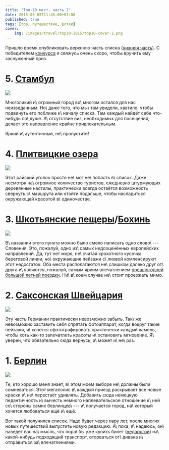 ```yaml
---
title: "Топ-10 мест, часть 2"
date: 2015-06-05T11:45:00+03:00
published: true
tags: [top, путешествие, фотки]
cover:
    img: /images/travel/top10-2015/top10-cover-2.png
---
```


Пришло время опубликовать верхнюю часть списка ([нижняя часть][bottom]). С победителем [конкурса][puzzle] я свяжусь
очень скоро, чтобы вручить ему заслуженный приз.

<!--more-->

# 5. [Стамбул][istanbul]

[![](/images/travel/top10-2015/top10-istanbul.jpg)][istanbul]

Многоликий и\ огромный город во\ многом остался для нас неизведанным. Но\ даже того, что мы\ там увидели, хватило, чтобы
подвинуть его поближе к\ началу списка. Там каждый найдёт себе что-нибудь по\ душе. А\ отсутствие виз, необходимых для
посещения, делает это направление крайне привлекательным.

Яркий и\ аутентичный, не\ пропустите!

# 4. [Плитвицкие озера][plitvice]

[![](/images/travel/top10-2015/top10-plitvice.jpg)][plitvice]

Этот райский уголок просто не\ мог не\ попасть в\ список. Даже несмотря на\ огромное количество туристов, ежедневно
штурмующих деревянные настилы, практически всегда остаётся возможность свернуть с\ маршрута или отойти подальше, чтобы
насладиться окружающей красотой в\ одиночестве.

# 3. [Шкотьянские пещеры][skotjan]/[Бохинь][bohinj]

[![](/images/travel/top10-2015/top10-bohinj.jpg)][bohinj]

В\ названии этого пункта можно было смело написать одно слово\ --- Словения. Это, пожалуй, одно из\ самых недооценённых
европейских направлений. Да, тут нет моря, не\ считая крохотного кусочка береговой линии, но\ окружающие пейзажи
с\ лихвой компенсируют этот недостаток. Оба места располагаются не\ слишком далеко друг от\ друга и\ являются, пожалуй,
самым ярким впечатлением [прошлогодней большой летней поездки][eurotrip]. Ни\ в\ коем случае не\ стоит проезжать мимо.

# 2. [Саксонская Швейцария][saxon]

[![](/images/travel/top10-2015/top10-saxon.jpg)][saxon]

Эту часть Германии практически невозможно забыть. Так\ же невозможно заставить себя спрятать фотоаппарат, когда вокруг
такие пейзажи, и\ хочется сфотографировать практически каждый камень, чтобы хоть как-то запечатлеть красоты
и\ остановить мгновение. Я\ уверен, что обязательно сюда вернусь, а\ может и\ не\ раз.

# 1. [Берлин][berlin]

[![](/images/travel/top10-2015/top10-berlin.jpg)][berlin]

Те, кто хорошо меня знает, в\ этом моем выборе не\ должны были сомневаться. Этот мегаполис в\ каждый приезд раскрывает
все новые краски и\ не\ перестаёт удивлять. Добавить сюда немецкую педантичность и\ вычесть немного наплевательское
отношение к\ ней со\ стороны самих берлинцев\ --- и\ получается город, на\ который хочется любоваться ещё и\ ещё.

Вот такой получился список. Надо будет через пару лет, после многих новых путешествий выпустить новую редакцию. А\ пока,
я\ надеюсь, он\ наведёт вас на\ мысль, что пора\ бы уже купить билет ([недорогой][vandrouki]) на\ какой-нибудь
подходящий транспорт, оторваться от\ дивана и\ отправиться за\ впечатлениями.

[berlin]: /post/berlin-2014/
[bohinj]: /post/eurotrip-2014-bled-bohinj/
[bottom]: /post/top-10-places-part-1/
[eurotrip]: /post/eurotrip-2014/
[istanbul]: /post/istanbul/
[plitvice]: /post/eurotrip-2014-plitvice-lakes/
[puzzle]: /post/three-years/
[saxon]: /post/saxon-switzerland-2014/
[skotjan]: /post/eurotrip-2014-postojna-skocjan/
[vandrouki]: http://vandrouki.by  
